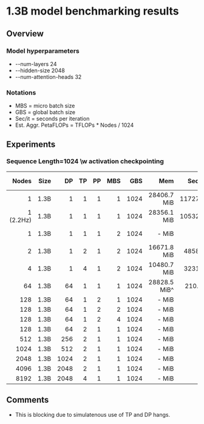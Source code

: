 # 1.3B model benchmarking results

## Overview
### Model hyperparameters
- --num-layers 24 
- --hidden-size 2048 
- --num-attention-heads 32 

### Notations
- MBS = micro batch size
- GBS = global batch size
- Sec/it = seconds per iteration 
- Est. Aggr. PetaFLOPs = TFLOPs * Nodes / 1024

## Experiments

### Sequence Length=1024 \w activation checkpointing

| Nodes | Size | DP | TP | PP | MBS |  GBS | Mem  | Sec/it | TFLOPs |Est. Aggr. PetaFLOPs| Notes |
| ----: | ---: | -: | -: | -: | --: |  --: | ---: | -----: | -----: | ---: | ----: |
|   1 | 1.3B |1 |  1 |  1 |   1 | 1024 |28406.7 MiB | 11727.9 |  0.99 | 0.001 | 02-14 |
|   1 (2.2Hz) | 1.3B | 1|  1 |  1 |   1 | 1024 |28356.1 MiB | 10532.4 |  1.10 |  0.001 | 02-15 |
|   1  | 1.3B |1 |  1 |  1 |   2 | 1024 |- MiB | - |  1.18^ |  - | 02-15 |
|   2  | 1.3B |1 |  2 |  1 |   2 | 1024 |16671.8 MiB |4858.2 |  1.20 |  0.002 | 02-15 |
|   4  | 1.3B |1 |  4 |  1 |   2 | 1024 |10480.7 MiB | 3231.4 |  0.90 |  0.003 | 02-15 |
|   64 | 1.3B |64 |  1 |  1 |   1 | 1024 |28828.5 MiB^ | 210.0^ |  0.86^ |  0.05^  | 02-15|
|  128 | 1.3B |64 |  1 |  2 |   1 | 1024 |- MiB | - |  - |  - | -|
|  128 | 1.3B |64 |  1 |  2 |   2 | 1024 |- MiB | - |  - |  - | -|
|  128 | 1.3B |64 |  1 |  2 |   4 | 1024 |- MiB | - |  - |  - | -|
|  128 | 1.3B |64 |  2 |  1 |   1 | 1024 |- MiB | - |  - |  - | -|
|  512 | 1.3B | 256 |  2 |  1 |   1 | 1024 |- MiB | - |  - |  - | -|
| 1024 | 1.3B | 512 |  2 |  1 |   1 | 1024 |- MiB | - |  - |  - | -|
| 2048 | 1.3B |1024 |  2 |  1 |   1 | 1024 |- MiB | - |  - |  - | -|
| 4096 | 1.3B |2048 |  2 |  1 |   1 | 1024 |- MiB | - |  - |  - | -|
| 8192 | 1.3B |2048 |  4 |  1 |   1 | 1024 |- MiB | - |  - |  - | -|

## Comments
- This is blocking due to simulatenous use of TP and DP hangs.

